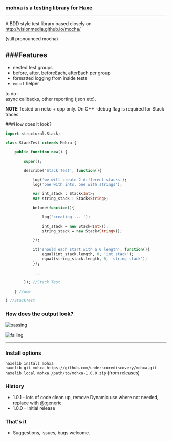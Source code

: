 ### mohxa is a testing library for [Haxe](http://haxe.org/)
---
A BDD style test library based closely on http://visionmedia.github.io/mocha/

(still pronounced mocha)

###Features
---

- nested test groups
- before, after, beforeEach, afterEach per group
- formatted logging from inside tests
- `equal` helper

to do :    
async callbacks, other reporting (json etc).

**NOTE** 
Tested on neko + cpp only.
On C++ -debug flag is required for Stack traces.

###How does it look?

```haxe
import structural.Stack;

class StackTest extends Mohxa {

    public function new() {

        super();

        describe('Stack Test', function(){

            log('we will create 2 different stacks');
            log('one with ints, one with strings');

            var int_stack : Stack<Int>;
            var string_stack : Stack<String>;

            before(function(){

                log('creating ... ');

                int_stack = new Stack<Int>();
                string_stack = new Stack<String>();

            });

            it('should each start with a 0 length', function(){
                equal(int_stack.length, 0, 'int stack');
                equal(string_stack.length, 0, 'string stack');
            });

            ...

        }); //Stack Test

    } //new

} //StackTest
```

### How does the output look?

![passing](./screens/mohxa_passing.png)

![failing](./screens/mohxa_failing.png)

---

### Install options

`haxelib install mohxa`   
`haxelib git mohxa https://github.com/underscorediscovery/mohxa.git`    
`haxelib local mohxa /path/to/mohxa-1.0.0.zip` (from releases)   
 

### History
- 1.0.1 - lots of code clean up, remove Dynamic use where not needed, replace with @:generic   
- 1.0.0 - Initial release

### That's it

- Suggestions, issues, bugs welcome.

